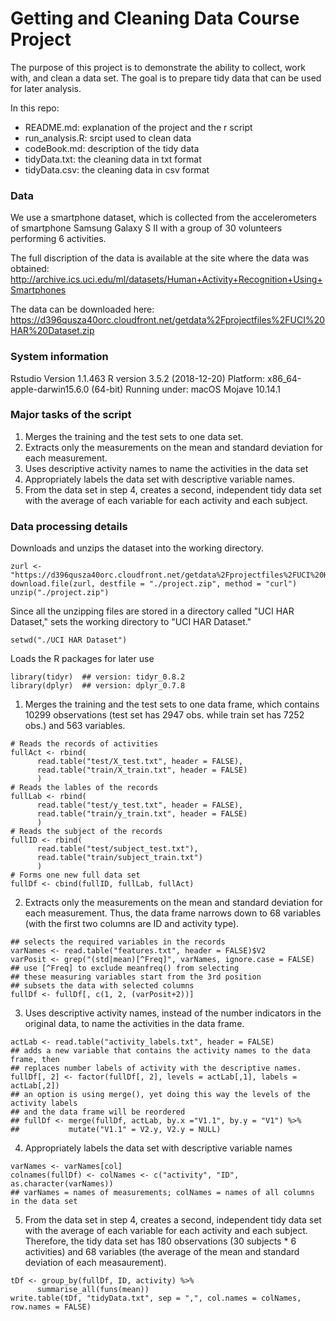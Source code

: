 Getting and Cleaning Data Course Project
=============================================
The purpose of this project is to demonstrate the ability to collect, work with, 
and clean a data set. The goal is to prepare tidy data that can be used for later analysis. 

In this repo:
- README.md: explanation of the project and the r script
- run_analysis.R: srcipt used to clean data
- codeBook.md: description of the tidy data
- tidyData.txt: the cleaning data in txt format
- tidyData.csv: the cleaning data in csv format


### Data


We use a smartphone dataset, which is collected from the accelerometers of 
smartphone Samsung Galaxy S II with a group of 30 volunteers performing 6 activities.

The full discription of the data is available at the site where the data was
obtained: 
http://archive.ics.uci.edu/ml/datasets/Human+Activity+Recognition+Using+Smartphones

The data can be downloaded here:
https://d396qusza40orc.cloudfront.net/getdata%2Fprojectfiles%2FUCI%20HAR%20Dataset.zip 


### System information
Rstudio Version 1.1.463
R version 3.5.2 (2018-12-20)
Platform: x86_64-apple-darwin15.6.0 (64-bit)
Running under: macOS Mojave 10.14.1

### Major tasks of the script


1. Merges the training and the test sets to one data set.
2. Extracts only the measurements on the mean and standard deviation for each measurement.
3. Uses descriptive activity names to name the activities in the data set
4. Appropriately labels the data set with descriptive variable names.
5. From the data set in step 4, creates a second, independent tidy data set with the average of each variable for each activity and each subject.


### Data processing details


Downloads and unzips the dataset into the working directory.
```{r}
zurl <- "https://d396qusza40orc.cloudfront.net/getdata%2Fprojectfiles%2FUCI%20HAR%20Dataset.zip"
download.file(zurl, destfile = "./project.zip", method = "curl")
unzip("./project.zip")
```
Since all the unzipping files are stored in a directory called "UCI HAR Dataset," sets the working directory to "UCI HAR Dataset."
```{r}
setwd("./UCI HAR Dataset")
```
Loads the R packages for later use
```{r}
library(tidyr)  ## version: tidyr_0.8.2
library(dplyr)  ## version: dplyr_0.7.8 
```

1. Merges the training and the test sets to one data frame, which contains 10299 observations (test set has 2947 obs. while train set has 7252 obs.) and 563 variables. 
```{r}
# Reads the records of activities
fullAct <- rbind(
      read.table("test/X_test.txt", header = FALSE),
      read.table("train/X_train.txt", header = FALSE) 
      )
# Reads the lables of the records
fullLab <- rbind(
      read.table("test/y_test.txt", header = FALSE),
      read.table("train/y_train.txt", header = FALSE)
      ) 
# Reads the subject of the records
fullID <- rbind(
      read.table("test/subject_test.txt"), 
      read.table("train/subject_train.txt") 
      ) 
# Forms one new full data set
fullDf <- cbind(fullID, fullLab, fullAct)
```

2. Extracts only the measurements on the mean and standard deviation for each measurement. Thus, the data frame narrows down to 68 variables (with the first two columns are ID and activity type).
```{r}
## selects the required variables in the records 
varNames <- read.table("features.txt", header = FALSE)$V2 
varPosit <- grep("(std|mean)[^Freq]", varNames, ignore.case = FALSE) 
## use [^Freq] to exclude meanfreq() from selecting
## these measuring variables start from the 3rd position
## subsets the data with selected columns
fullDf <- fullDf[, c(1, 2, (varPosit+2))]
```

3. Uses descriptive activity names, instead of the number indicators in the original data, to name the activities in the data frame.
```{r}
actLab <- read.table("activity_labels.txt", header = FALSE)
## adds a new variable that contains the activity names to the data frame, then 
## replaces number labels of activity with the descriptive names.
fullDf[, 2] <- factor(fullDf[, 2], levels = actLab[,1], labels = actLab[,2])
## an option is using merge(), yet doing this way the levels of the activity labels 
## and the data frame will be reordered
## fullDf <- merge(fullDf, actLab, by.x ="V1.1", by.y = "V1") %>%
##           mutate("V1.1" = V2.y, V2.y = NULL) 
```

4. Appropriately labels the data set with descriptive variable names
```{r}
varNames <- varNames[col] 
colnames(fullDf) <- colNames <- c("activity", "ID", as.character(varNames))
## varNames = names of measurements; colNames = names of all columns in the data set
```

5. From the data set in step 4, creates a second, independent tidy data set with the average of each variable for each activity and each subject. Therefore, the tidy data set has 180 observations (30 subjects * 6 activities) and 68 variables (the average of the mean and standard deviation of each measaurement).
```{r}
tDf <- group_by(fullDf, ID, activity) %>%
      summarise_all(funs(mean)) 
write.table(tDf, "tidyData.txt", sep = ",", col.names = colNames, row.names = FALSE)
```